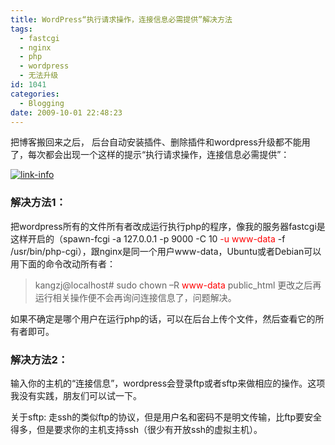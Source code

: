 ```yaml
---
title: WordPress“执行请求操作，连接信息必需提供”解决方法
tags:
  - fastcgi
  - nginx
  - php
  - wordpress
  - 无法升级
id: 1041
categories:
  - Blogging
date: 2009-10-01 22:48:23
---
```


把博客搬回来之后， 后台自动安装插件、删除插件和wordpress升级都不能用了，每次都会出现一个这样的提示“执行请求操作，连接信息必需提供”：

[![link-info](http://kangzj.net/wp-content/uploads/images/200909/c7429d4bb194_2C1E/linkinfo_thumb.jpg "link-info")](http://kangzj.net/wp-content/uploads/images/200909/c7429d4bb194_2C1E/linkinfo.jpg)

### <!--more-->

### 解决方法1：

把wordpress所有的文件所有者改成运行执行php的程序，像我的服务器fastcgi是这样开启的（spawn-fcgi -a 127.0.0.1 -p 9000 -C 10<span style="color: #ff0000;"> -u www-data</span> -f /usr/bin/php-cgi），跟nginx是同一个用户www-data，Ubuntu或者Debian可以用下面的命令改动所有者：
> <span style="background-color: #ffffff;">kangzj@localhost# sudo chown –R </span><span style="color: #ff0000;">www-data</span> public_html
更改之后再运行相关操作便不会再询问连接信息了，问题解决。

如果不确定是哪个用户在运行php的话，可以在后台上传个文件，然后查看它的所有者即可。

### [](http://kangzj.net/wp-content/uploads/images/200909/c7429d4bb194_2C1E/linkinfo_3.jpg)解决方法2：

输入你的主机的“连接信息”，wordpress会登录ftp或者sftp来做相应的操作。这项我没有实践，朋友们可以试一下。

关于sftp: 走ssh的类似ftp的协议，但是用户名和密码不是明文传输，比ftp要安全得多，但是要求你的主机支持ssh（很少有开放ssh的虚拟主机）。